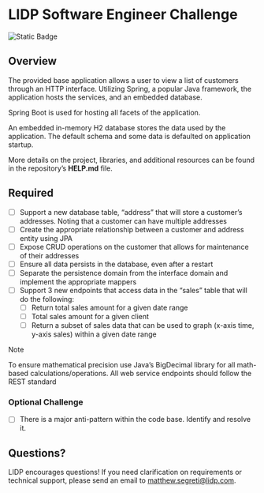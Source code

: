 # LIDP Software Engineer Challenge
![Static Badge](https://img.shields.io/badge/v2-test)

## Overview
The provided base application allows a user to view a list of customers through an HTTP interface. Utilizing Spring, a popular Java framework, the application hosts the services, and an embedded database.

Spring Boot is used for hosting all facets of the application.

An embedded in-memory H2 database stores the data used by the application. The default schema and some data is defaulted on application startup.

More details on the project, libraries, and additional resources can be found in the repository’s **HELP.md** file.

## Required
- [ ] Support a new database table, “address” that will store a customer’s addresses. Noting that a customer can have multiple addresses
- [ ] Create the appropriate relationship between a customer and address entity using JPA
- [ ] Expose CRUD operations on the customer that allows for maintenance of their addresses
- [ ] Ensure all data persists in the database, even after a restart
- [ ] Separate the persistence domain from the interface domain and implement the appropriate mappers
- [ ] Support 3 new endpoints that access data in the “sales” table that will do the following:
    - [ ] Return total sales amount for a given date range
    - [ ] Total sales amount for a given client
    - [ ] Return a subset of sales data that can be used to graph (x-axis time, y-axis sales) within a given date range

> [!NOTE]
> To ensure mathematical precision use Java’s BigDecimal library for all math-based calculations/operations.
   All web service endpoints should follow the REST standard

### Optional Challenge
- [ ] There is a major anti-pattern within the code base. Identify and resolve it.

## Questions?
LIDP encourages questions! If you need clarification on requirements or technical support, please send an email to [matthew.segreti@lidp.com](mailto:matthew.segreti@lidp.com).
